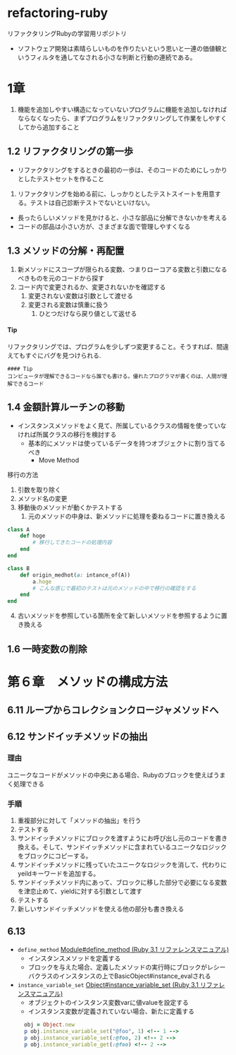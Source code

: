 # refactoring-ruby
リファクタリングRubyの学習用リポジトリ

- ソフトウェア開発は素晴らしいものを作りたいという思いと一連の価値観というフィルタを通してなされる小さな判断と行動の連続である。

# 1章
1. 機能を追加しやすい構造になっていないプログラムに機能を追加しなければならなくなったら、まずプログラムをリファクタリングして作業をしやすくしてから追加すること
## 1.2 リファクタリングの第一歩
- リファクタリングをするときの最初の一歩は、そのコードのためにしっかりとしたテストセットを作ること

1. リファクタリングを始める前に、しっかりとしたテストスイートを用意する。テストは自己診断テストでないといけない。

- 長ったらしいメソッドを見かけると、小さな部品に分解できないかを考える
- コードの部品は小さい方が、さまざまな面で管理しやすくなる

## 1.3 メソッドの分解・再配置
1. 新メソッドにスコープが限られる変数、つまりローコアる変数と引数になるべきものを元のコードから探す
2. コード内で変更されるか、変更されないかを確認する
   1. 変更されない変数は引数として渡せる
   2. 変更される変数は慎重に扱う
      1. ひとつだけなら戻り値として返せる

#### Tip
リファクタリングでは、プログラムを少しずつ変更すること。そうすれば、間違えてもすぐにバグを見つけられる.
```
#### Tip
コンピュータが理解できるコードなら誰でも書ける。優れたプログラマが書くのは、人間が理解できるコード
```

## 1.4 金額計算ルーチンの移動
- インスタンスメソッドをよく見て、所属しているクラスの情報を使っていなければ所属クラスの移行を検討する
  - 基本的にメソッドは使っているデータを持つオブジェクトに割り当てるべき
    - Move Method

移行の方法
1. 引数を取り除く
2. メソッド名の変更
3. 移動後のメソッドが動くかテストする
   1. 元のメソッドの中身は、新メソッドに処理を委ねるコードに置き換える
```ruby
class A
	def hoge
		# 移行してきたコードの処理内容
	end
end

class B
	def origin_medhot(a: intance_of(A))
		a.hoge
		# こんな感じで最初のテストは元のメソッドの中で移行の確認をする
	end
end
```
4. 古いメソッドを参照している箇所を全て新しいメソッドを参照するように置き換える

## 1.6 一時変数の削除

# 第６章　メソッドの構成方法
## 6.11 ループからコレクションクロージャメソッドへ
## 6.12 サンドイッチメソッドの抽出
### 理由
ユニークなコードがメソッドの中央にある場合、Rubyのブロックを使えばうまく処理できる
### 手順
1. 重複部分に対して「メソッドの抽出」を行う
2. テストする
3. サンドイッチメソッドにブロックを渡すようにお呼び出し元のコードを書き換える。そして、サンドイッチメソッドに含まれているユニークなロジックをブロックにコピーする。
4. サンドイッチメソッドに残っていたユニークなロジックを消して、代わりにyeildキーワードを追加する。
5. サンドイッチメソッド内にあって、ブロックに移した部分で必要になる変数を津恋止めて、yieldに対する引数として渡す
6. テストする
7. 新しいサンドイッチメソッドを使える他の部分も書き換える

## 6.13
- `define_method`
[Module#define\_method (Ruby 3.1 リファレンスマニュアル)](https://docs.ruby-lang.org/ja/latest/method/Module/i/define_method.html)
  - インスタンスメソッドを定義する
  - ブロックを与えた場合、定義したメソッドの実行時にブロックがレシーバクラスのインスタンスの上でBasicObject#instance_evalされる
- `instance_variable_set`
[Object#instance\_variable\_set (Ruby 3.1 リファレンスマニュアル)](https://docs.ruby-lang.org/ja/latest/method/Object/i/instance_variable_set.html)
  - オブジェクトのインスタンス変数varに値valueを設定する
  - インスタンス変数が定義されていない場合、新たに定義する
  ```ruby
    obj = Object.new
    p obj.instance_variable_set("@foo", 1) <!-- 1 -->
    p obj.instance_variable_set(:@foo, 2) <!-- 2 -->
    p obj.instance_variable_get(:@foo) <!-- 2 -->
  ```
